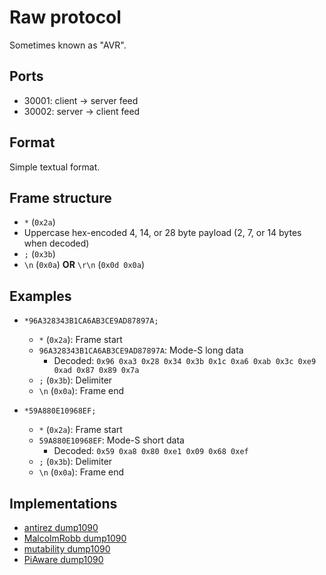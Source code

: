 # Raw protocol

Sometimes known as "AVR".

## Ports

* 30001: client -> server feed
* 30002: server -> client feed

## Format

Simple textual format.


## Frame structure
* `*` (`0x2a`)
* Uppercase hex-encoded 4, 14, or 28 byte payload (2, 7, or 14 bytes when decoded)
* `;` (`0x3b`)
* `\n` (`0x0a`) **OR** `\r\n` (`0x0d 0x0a`)
  

## Examples
* `*96A328343B1CA6AB3CE9AD87897A;`
  * `*` (`0x2a`): Frame start
  * `96A328343B1CA6AB3CE9AD87897A`: Mode-S long data
    * Decoded: `0x96 0xa3 0x28 0x34 0x3b 0x1c 0xa6 0xab 0x3c 0xe9 0xad 0x87 0x89 0x7a`
  * `;` (`0x3b`): Delimiter
  * `\n` (`0x0a`): Frame end

* `*59A880E10968EF;`
  * `*` (`0x2a`): Frame start
  * `59A880E10968EF`: Mode-S short data
    * Decoded: `0x59 0xa8 0x80 0xe1 0x09 0x68 0xef`
  * `;` (`0x3b`): Delimiter
  * `\n` (`0x0a`): Frame end


## Implementations

* [antirez dump1090](https://github.com/antirez/dump1090)
* [MalcolmRobb dump1090](https://github.com/MalcolmRobb/dump1090)
* [mutability dump1090](https://github.com/mutability/dump1090)
* [PiAware dump1090](https://flightaware.com/adsb/piaware/install)
